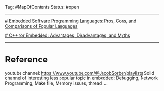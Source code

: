 Tag: #MapOfContents 
Status: #open 

---

[# Embedded Software Programming Languages: Pros, Cons, and Comparisons of Popular Languages](https://www.qt.io/embedded-development-talk/embedded-software-programming-languages-pros-cons-and-comparisons-of-popular-languages)

[# C++ for Embedded: Advantages, Disadvantages, and Myths](https://www.qt.io/embedded-development-talk/c-for-embedded-advantages-disadvantages-and-myths)

---
# Reference
youtube channel: https://www.youtube.com/@JacobSorber/playlists
Solid channel of interesting less popular topic in embedded: Debugging, Network Programming, Make file, Memory issues, thread, ... 